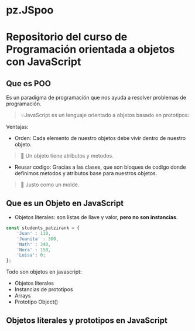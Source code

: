 # pz.JSpoo
# Repositorio del curso de Programación orientada a objetos con JavaScript

## Que es POO
Es un paradigma de programación que nos ayuda a resolver problemas de programación.
>💡JavaScript es un lenguaje orientado a objetos basado en prototipos:

Ventajas:
* Orden: Cada elemento de nuestro objetos debe vivir dentro de nuestro objeto.
> 🚀 Un objeto tiene atributos y metodos.

* Reusar codigo: Gracias a las clases, que son bloques de codigo donde definimos metodos y atributos base para nuestros objetos.
> 🚀 Justo como un molde.

## Que es un Objeto en JavaScript

* Objetos literales: son listas de llave y valor, **pero no son instancias**.

```javascript
const students_patzirank = {
    'Juan' : 110,
    'Juanita' : 300,
    'Nath' : 340,
    'Nora' : 150,
    'Luisa': 0; 
};
```
Todo son objetos en javascript:
* Objetos literales
* Instancias de prototipos
* Arrays
* Prototipo Object()

## Objetos literales y prototipos en JavaScript
